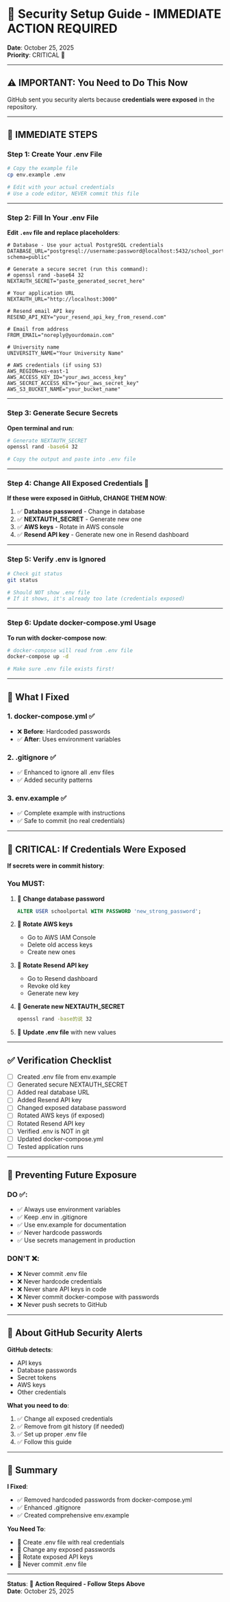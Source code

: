 # 🔐 Security Setup Guide - IMMEDIATE ACTION REQUIRED

**Date**: October 25, 2025  
**Priority**: CRITICAL 🔴

---

## ⚠️ IMPORTANT: You Need to Do This Now

GitHub sent you security alerts because **credentials were exposed** in the repository.

---

## 🚨 IMMEDIATE STEPS

### **Step 1: Create Your .env File**

```bash
# Copy the example file
cp env.example .env

# Edit with your actual credentials
# Use a code editor, NEVER commit this file
```

---

### **Step 2: Fill In Your .env File**

**Edit `.env` file and replace placeholders**:

```env
# Database - Use your actual PostgreSQL credentials
DATABASE_URL="postgresql://username:password@localhost:5432/school_portal?schema=public"

# Generate a secure secret (run this command):
# openssl rand -base64 32
NEXTAUTH_SECRET="paste_generated_secret_here"

# Your application URL
NEXTAUTH_URL="http://localhost:3000"

# Resend email API key
RESEND_API_KEY="your_resend_api_key_from_resend.com"

# Email from address
FROM_EMAIL="noreply@yourdomain.com"

# University name
UNIVERSITY_NAME="Your University Name"

# AWS credentials (if using S3)
AWS_REGION=us-east-1
AWS_ACCESS_KEY_ID="your_aws_access_key"
AWS_SECRET_ACCESS_KEY="your_aws_secret_key"
AWS_S3_BUCKET_NAME="your_bucket_name"
```

---

### **Step 3: Generate Secure Secrets**

**Open terminal and run**:

```bash
# Generate NEXTAUTH_SECRET
openssl rand -base64 32

# Copy the output and paste into .env file
```

---

### **Step 4: Change All Exposed Credentials** 🔴

**If these were exposed in GitHub, CHANGE THEM NOW**:

1. ✅ **Database password** - Change in database
2. ✅ **NEXTAUTH_SECRET** - Generate new one
3. ✅ **AWS keys** - Rotate in AWS console
4. ✅ **Resend API key** - Generate new one in Resend dashboard

---

### **Step 5: Verify .env is Ignored**

```bash
# Check git status
git status

# Should NOT show .env file
# If it shows, it's already too late (credentials exposed)
```

---

### **Step 6: Update docker-compose.yml Usage**

**To run with docker-compose now**:

```bash
# docker-compose will read from .env file
docker-compose up -d

# Make sure .env file exists first!
```

---

## 📝 What I Fixed

### **1. docker-compose.yml** ✅
- ❌ **Before**: Hardcoded passwords
- ✅ **After**: Uses environment variables

### **2. .gitignore** ✅
- ✅ Enhanced to ignore all .env files
- ✅ Added security patterns

### **3. env.example** ✅
- ✅ Complete example with instructions
- ✅ Safe to commit (no real credentials)

---

## 🔴 CRITICAL: If Credentials Were Exposed

**If secrets were in commit history**:

### **You MUST**:

1. 🔴 **Change database password**
   ```sql
   ALTER USER schoolportal WITH PASSWORD 'new_strong_password';
   ```

2. 🔴 **Rotate AWS keys**
   - Go to AWS IAM Console
   - Delete old access keys
   - Create new ones

3. 🔴 **Rotate Resend API key**
   - Go to Resend dashboard
   - Revoke old key
   - Generate new key

4. 🔴 **Generate new NEXTAUTH_SECRET**
   ```bash
   openssl rand -base的说 32
   ```

5. 🔴 **Update .env file** with new values

---

## ✅ Verification Checklist

- [ ] Created .env file from env.example
- [ ] Generated secure NEXTAUTH_SECRET
- [ ] Added real database URL
- [ ] Added Resend API key
- [ ] Changed exposed database password
- [ ] Rotated AWS keys (if exposed)
- [ ] Rotated Resend API key
- [ ] Verified .env is NOT in git
- [ ] Updated docker-compose.yml
- [ ] Tested application runs

---

## 🚨 Preventing Future Exposure

### **DO** ✅:
- ✅ Always use environment variables
- ✅ Keep .env in .gitignore
- ✅ Use env.example for documentation
- ✅ Never hardcode passwords
- ✅ Use secrets management in production

### **DON'T** ❌:
- ❌ Never commit .env file
- ❌ Never hardcode credentials
- ❌ Never share API keys in code
- ❌ Never commit docker-compose with passwords
- ❌ Never push secrets to GitHub

---

## 📧 About GitHub Security Alerts

**GitHub detects**:
- API keys
- Database passwords
- Secret tokens
- AWS keys
- Other credentials

**What you need to do**:
1. ✅ Change all exposed credentials
2. ✅ Remove from git history (if needed)
3. ✅ Set up proper .env file
4. ✅ Follow this guide

---

## 🎯 Summary

**I Fixed**:
- ✅ Removed hardcoded passwords from docker-compose.yml
- ✅ Enhanced .gitignore
- ✅ Created comprehensive env.example

**You Need To**:
- 🔴 Create .env file with real credentials
- 🔴 Change any exposed passwords
- 🔴 Rotate exposed API keys
- 🔴 Never commit .env file

---

**Status**: 🔴 **Action Required - Follow Steps Above**  
**Date**: October 25, 2025

